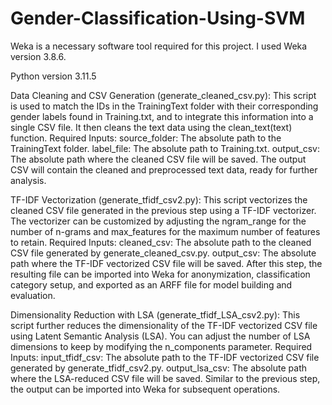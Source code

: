 # Gender-Classification-Using-SVM
Weka is a necessary software tool required for this project. I used Weka version 3.8.6.

Python version 3.11.5

Data Cleaning and CSV Generation (generate_cleaned_csv.py):
This script is used to match the IDs in the TrainingText folder with their corresponding gender labels found in Training.txt, and to integrate this information into a single CSV file. It then cleans the text data using the clean_text(text) function.
Required Inputs:
source_folder: The absolute path to the TrainingText folder.
label_file: The absolute path to Training.txt.
output_csv: The absolute path where the cleaned CSV file will be saved.
The output CSV will contain the cleaned and preprocessed text data, ready for further analysis.

TF-IDF Vectorization (generate_tfidf_csv2.py):
This script vectorizes the cleaned CSV file generated in the previous step using a TF-IDF vectorizer. The vectorizer can be customized by adjusting the ngram_range for the number of n-grams and max_features for the maximum number of features to retain.
Required Inputs:
cleaned_csv: The absolute path to the cleaned CSV file generated by generate_cleaned_csv.py.
output_csv: The absolute path where the TF-IDF vectorized CSV file will be saved.
After this step, the resulting file can be imported into Weka for anonymization, classification category setup, and exported as an ARFF file for model building and evaluation.

Dimensionality Reduction with LSA (generate_tfidf_LSA_csv2.py):
This script further reduces the dimensionality of the TF-IDF vectorized CSV file using Latent Semantic Analysis (LSA). You can adjust the number of LSA dimensions to keep by modifying the n_components parameter.
Required Inputs:
input_tfidf_csv: The absolute path to the TF-IDF vectorized CSV file generated by generate_tfidf_csv2.py.
output_lsa_csv: The absolute path where the LSA-reduced CSV file will be saved.
Similar to the previous step, the output can be imported into Weka for subsequent operations.
